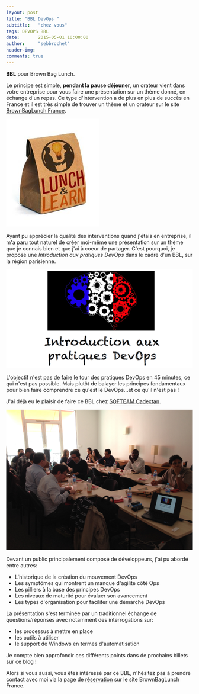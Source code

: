 ```yaml
---
layout: post
title: "BBL DevOps "
subtitle:   "chez vous"
tags: DEVOPS BBL
date:       2015-05-01 10:00:00
author:     "sebbrochet"
header-img: 
comments: true
---
```


**BBL** pour Brown Bag Lunch.  

Le principe est simple, **pendant la pause déjeuner**, un orateur vient dans votre entreprise pour vous faire une présentation sur un thème donné, en échange d'un repas.
Ce type d'intervention a de plus en plus de succès en France et il est très simple de trouver un thème et un orateur sur le site [BrownBagLunch France](http://www.brownbaglunch.fr/).

![brownbaglunch](/img/2015/lunch_and_learn.jpg)

Ayant pu apprécier la qualité des interventions quand j'étais en entreprise, il m'a paru tout naturel de créer moi-même une présentation sur un thème que je connais bien et que j'ai à coeur de partager.
C'est pourquoi, je propose une *Introduction aux pratiques DevOps* dans le cadre d'un BBL, sur la région parisienne.

![introduction aux pratiques devops](/img/2015/introduction_aux_pratiques_devops.png)

L'objectif n'est pas de faire le tour des pratiques DevOps en 45 minutes, ce qui n'est pas possible.
Mais plutôt de balayer les principes fondamentaux pour bien faire comprendre ce qu'est le DevOps...et ce qu'il n'est pas !

J'ai déjà eu le plaisir de faire ce BBL chez [SOFTEAM Cadextan](http://www.softeam.fr/).  

![BBL chez SOFTEAM Cadextan](/img/2015/bbl_softeam_cadextan.png)

Devant un public principalement composé de développeurs, j'ai pu abordé entre autres:

* L'historique de la création du mouvement DevOps
* Les symptômes qui montrent un manque d'agilité côté Ops
* Les pilliers à la base des principes DevOps
* Les niveaux de maturité pour évaluer son avancement
* Les types d'organisation pour faciliter une démarche DevOps

La présentation s'est terminée par un traditionnel échange de questions/réponses avec notamment des interrogations sur:

* les processus à mettre en place
* les outils à utiliser
* le support de Windows en termes d'automatisation

Je compte bien approfondir ces différents points dans de prochains billets sur ce blog !

Alors si vous aussi, vous êtes intéressé par ce BBL, n'hésitez pas à prendre contact avec moi via la page de [réservation](http://www.brownbaglunch.fr/baggers.html#Sébastien_Brochet_Paris) sur le site BrownBagLunch France.